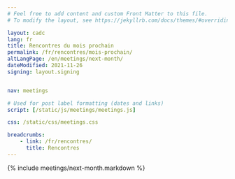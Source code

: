 ```yaml
---
# Feel free to add content and custom Front Matter to this file.
# To modify the layout, see https://jekyllrb.com/docs/themes/#overriding-theme-defaults

layout: cadc
lang: fr
title: Rencontres du mois prochain
permalink: /fr/rencontres/mois-prochain/
altLangPage: /en/meetings/next-month/
dateModified: 2021-11-26
signing: layout.signing


nav: meetings

# Used for post label formatting (dates and links)
script: [/static/js/meetings/meetings.js]

css: /static/css/meetings.css

breadcrumbs:
    - link: /fr/rencontres/
      title: Rencontres
---
```


{% include meetings/next-month.markdown %}
